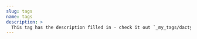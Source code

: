 ```yaml
---
slug: tags
name: tags
description: >
  This tag has the description filled in - check it out `_my_tags/dactyl.md`
---
```

